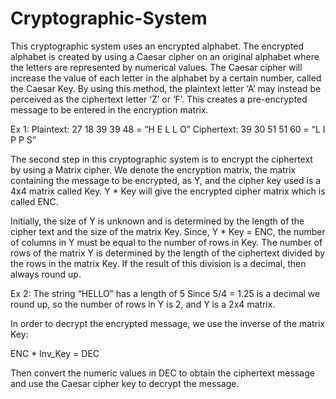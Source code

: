 # Cryptographic-System

This cryptographic system uses an encrypted alphabet. The encrypted alphabet is created by using a Caesar cipher on an original alphabet where the letters are represented by numerical values. The Caesar cipher will increase the value of each letter in the alphabet by a certain number, called the Caesar Key. By using this method, the plaintext letter ‘A’ may instead be perceived as the ciphertext letter ‘Z’ or ‘F’. This creates a pre-encrypted message to be entered in the encryption matrix.

Ex 1: 
  Plaintext: 27 18 39 39 48 = “H E L L O”
  Ciphertext:  39 30 51 51 60 = “L I P P S”

The second step in this cryptographic system is to encrypt the ciphertext by using a Matrix cipher. We denote the encryption matrix, the matrix containing the message to be encrypted, as Y, and the cipher key used is a 4x4 matrix called Key. Y * Key will give the encrypted cipher matrix which is called ENC. 

Initially, the size of Y is unknown and is determined by the length of the cipher text and the size of the matrix Key. Since, Y * Key = ENC, the number of columns in Y must be equal to the number of rows in Key. The number of rows of the matrix Y is determined by the length of the ciphertext divided by the rows in the matrix Key. If the result of this division is a decimal, then always round up.

Ex 2:
	The string “HELLO” has a length of 5
	Since 5/4 = 1.25 is a decimal we round up, so the number of rows in Y is 2, and Y is a 2x4 matrix.

In order to decrypt the encrypted message, we use the inverse of the matrix Key:

  ENC * Inv_Key = DEC

Then convert the numeric values in DEC to obtain the ciphertext message and use the Caesar cipher key to decrypt the message.
